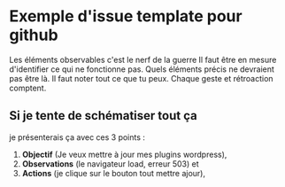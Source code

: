 # Exemple d'issue template pour github
Les éléments observables c'est le nerf de la guerre
Il faut être en mesure d'identifier ce qui ne fonctionne pas. Quels éléments précis ne devraient pas être là.
Il faut noter tout ce que tu peux. Chaque geste et rétroaction comptent.

## Si je tente de schématiser tout ça

je présenterais ça avec ces 3 points :
1. **Objectif** (Je veux mettre à jour mes plugins wordpress),
2. **Observations** (le navigateur load, erreur 503) et
3. **Actions** (je clique sur le bouton tout mettre ajour), 
